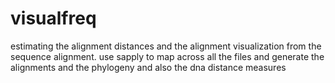 # visualfreq
estimating the alignment distances and the alignment visualization from the sequence alignment. use sapply to map across all the files and generate the alignments and the phylogeny and also the dna distance measures
